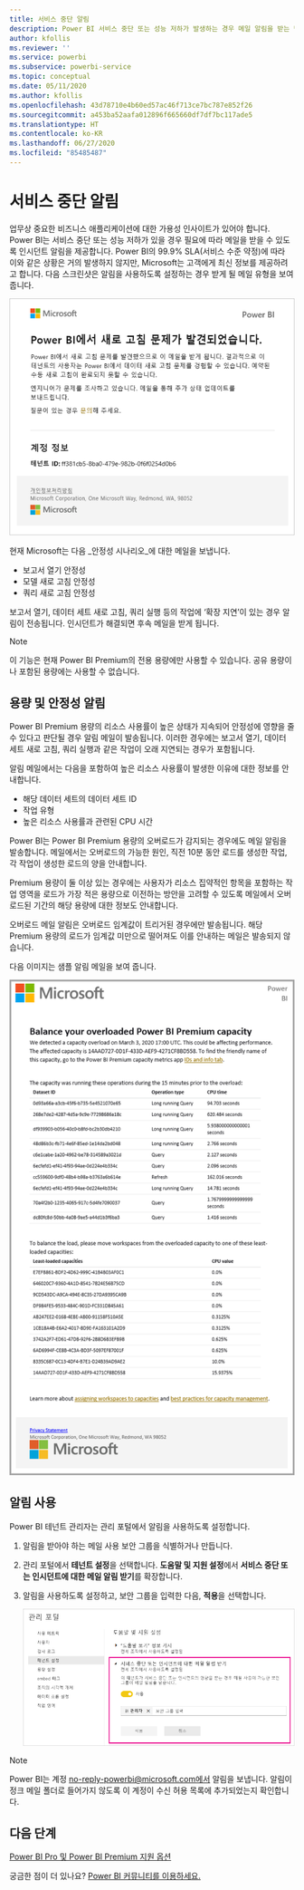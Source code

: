 ```yaml
---
title: 서비스 중단 알림
description: Power BI 서비스 중단 또는 성능 저하가 발생하는 경우 메일 알림을 받는 방법을 알아봅니다.
author: kfollis
ms.reviewer: ''
ms.service: powerbi
ms.subservice: powerbi-service
ms.topic: conceptual
ms.date: 05/11/2020
ms.author: kfollis
ms.openlocfilehash: 43d78710e4b60ed57ac46f713ce7bc787e852f26
ms.sourcegitcommit: a453ba52aafa012896f665660df7df7bc117ade5
ms.translationtype: HT
ms.contentlocale: ko-KR
ms.lasthandoff: 06/27/2020
ms.locfileid: "85485487"
---
```

# <a name="service-interruption-notifications"></a>서비스 중단 알림

업무상 중요한 비즈니스 애플리케이션에 대한 가용성 인사이트가 있어야 합니다. Power BI는 서비스 중단 또는 성능 저하가 있을 경우 필요에 따라 메일을 받을 수 있도록 인시던트 알림을 제공합니다. Power BI의 99.9% SLA(서비스 수준 약정)에 따라 이와 같은 상황은 거의 발생하지 않지만, Microsoft는 고객에게 최신 정보를 제공하려고 합니다. 다음 스크린샷은 알림을 사용하도록 설정하는 경우 받게 될 메일 유형을 보여 줍니다.

![알림 메일 새로 고침](media/service-interruption-notifications/refresh-notification-email.png)

현재 Microsoft는 다음 _안정성 시나리오_에 대한 메일을 보냅니다.

- 보고서 열기 안정성
- 모델 새로 고침 안정성
- 쿼리 새로 고침 안정성

보고서 열기, 데이터 세트 새로 고침, 쿼리 실행 등의 작업에 ‘확장 지연’이 있는 경우 알림이 전송됩니다. 인시던트가 해결되면 후속 메일을 받게 됩니다.

> [!NOTE]
> 이 기능은 현재 Power BI Premium의 전용 용량에만 사용할 수 있습니다. 공유 용량이나 포함된 용량에는 사용할 수 없습니다.

## <a name="capacity-and-reliability-notifications"></a>용량 및 안정성 알림

Power BI Premium 용량의 리소스 사용률이 높은 상태가 지속되어 안정성에 영향을 줄 수 있다고 판단될 경우 알림 메일이 발송됩니다. 이러한 경우에는 보고서 열기, 데이터 세트 새로 고침, 쿼리 실행과 같은 작업이 오래 지연되는 경우가 포함됩니다. 

알림 메일에서는 다음을 포함하여 높은 리소스 사용률이 발생한 이유에 대한 정보를 안내합니다.

* 해당 데이터 세트의 데이터 세트 ID
* 작업 유형
* 높은 리소스 사용률과 관련된 CPU 시간

Power BI는 Power BI Premium 용량의 오버로드가 감지되는 경우에도 메일 알림을 발송합니다. 메일에서는 오버로드의 가능한 원인, 직전 10분 동안 로드를 생성한 작업, 각 작업이 생성한 로드의 양을 안내합니다. 


Premium 용량이 둘 이상 있는 경우에는 사용자가 리소스 집약적인 항목을 포함하는 작업 영역을 로드가 가장 적은 용량으로 이전하는 방안을 고려할 수 있도록 메일에서 오버로드된 기간의 해당 용량에 대한 정보도 안내합니다.

오버로드 메일 알림은 오버로드 임계값이 트리거된 경우에만 발송됩니다. 해당 Premium 용량의 로드가 임계값 미만으로 떨어져도 이를 안내하는 메일은 발송되지 않습니다.

다음 이미지는 샘플 알림 메일을 보여 줍니다.

![오버로드 용량 알림 메일](media/service-interruption-notifications/refresh-notification-email-2.png)


## <a name="enable-notifications"></a>알림 사용

Power BI 테넌트 관리자는 관리 포털에서 알림을 사용하도록 설정합니다.

1. 알림을 받아야 하는 메일 사용 보안 그룹을 식별하거나 만듭니다.

1. 관리 포털에서 **테넌트 설정**을 선택합니다. **도움말 및 지원 설정**에서 **서비스 중단 또는 인시던트에 대한 메일 알림 받기**를 확장합니다.

1. 알림을 사용하도록 설정하고, 보안 그룹을 입력한 다음, **적용**을 선택합니다.

    ![서비스 알림 사용](media/service-interruption-notifications/enable-notifications.png)

> [!NOTE]
> Power BI는 계정 no-reply-powerbi@microsoft.com에서 알림을 보냅니다. 알림이 정크 메일 폴더로 들어가지 않도록 이 계정이 수신 허용 목록에 추가되었는지 확인합니다.

## <a name="next-steps"></a>다음 단계

[Power BI Pro 및 Power BI Premium 지원 옵션](service-support-options.md)

궁금한 점이 더 있나요? [Power BI 커뮤니티를 이용하세요.](https://community.powerbi.com/)
